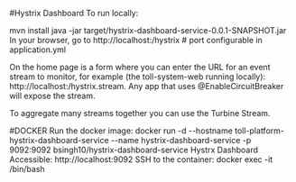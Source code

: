 #Hystrix Dashboard
To run locally:

mvn install
java -jar target/hystrix-dashboard-service-0.0.1-SNAPSHOT.jar
In your browser, go to http://localhost:<port>/hystrix # port configurable in application.yml

On the home page is a form where you can enter the URL for an event stream to monitor, for example (the toll-system-web running locally): http://localhost:<port>/hystrix.stream. Any app that uses @EnableCircuitBreaker will expose the stream.

To aggregate many streams together you can use the Turbine Stream.

#DOCKER
Run the docker image:
docker run -d --hostname toll-platform-hystrix-dashboard-service --name hystrix-dashboard-service -p 9092:9092 bsingh10/hystrix-dashboard-service
Hystrx Dashboard Accessible: http://localhost:9092
SSH to the container:
docker exec -it <Container ID> /bin/bash